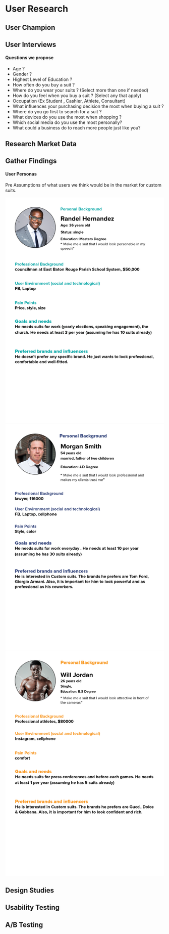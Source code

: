 # User Research

## User Champion

## User Interviews

#### Questions we propose 
* Age ?
* Gender ?
* Highest Level of Education ?
* How often do you buy a suit ?
* Where do you wear your suits ? (Select more than one if needed)
* How do you feel when you buy a suit ? (Select any that apply)
* Occupation (Ex Student , Cashier, Athlete, Consultant)
* What influences your purchasing decision the most when buying a suit ?
* Where do you go first to search for a suit ?
* What devices do you use the most when shopping ?
* Which social media do you use the most personally? 
* What could a business do to reach more people just like you?


## Research Market Data

## Gather Findings

#### User Personas

Pre Assumptions of what users we think would be in the market for custom suits. 

![alt text](Images/user-Personas-B&B.png )
![alt text](Images/user-Personas-B&B2.png )
![alt text](Images/user-Personas-B&B3.png )

## Design Studies

## Usability Testing

## A/B Testing
